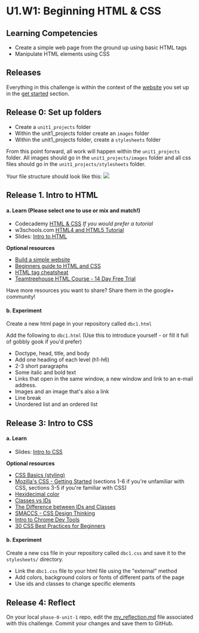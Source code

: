 # U1.W1: Beginning HTML & CSS

## Learning Competencies
- Create a simple web page from the ground up using basic HTML tags
- Manipulate HTML elements using CSS


## Releases

Everything in this challenge is within the context of the [website](../1_Get_Started/2_set_up_repo.md) you set up in the [get started](../1_Get_Started/) section.

## Release 0: Set up folders

* Create a `unit1_projects` folder
* Within the unit1_projects folder create an `images` folder
* Within the unit1_projects folder, create a `stylesheets` folder


From this point forward, all work will happen within the `unit1_projects` folder.  All images should go in the `unit1_projects/images` folder and all css files should go in the `unit1_projects/stylesheets` folder.

Your file structure should look like this:
![](http://imgur.com/6PzJNRB.png)

## Release 1. Intro to HTML

#### a. Learn (Please select one to use or mix and match!)

* Codecademy [HTML & CSS](http://www.codecademy.com/en/tracks/web) *If you would prefer a tutorial*
* w3schools.com [HTML4 and HTML5 Tutorial](http://www.w3schools.com/html/)
* Slides: [Intro to HTML](http://girldevelopit.github.io/gdi-core-intermediate-html-css/class1.html#/)

**Optional resources**

* [Build a simple website](http://teamtreehouse.com/library/build-a-simple-website)
* [Beginners guide to HTML and CSS](http://learn.shayhowe.com/html-css/)
* [HTML tag cheatsheat](http://skillcrush.com/wp-content/uploads/2012/06/HTML-Cheatsheet-Skillcrush.pdf)
* [Teamtreehouse HTML Course - 14 Day Free Trial](http://teamtreehouse.com/library/html)

Have more resources you want to share? Share them in the google+ community!

#### b. Experiment
Create a new html page in your repository called `dbc1.html`

Add the following to `dbc1.html` (Use this to introduce yourself - or fill it full of gobbly gook if you'd prefer)

* Doctype, head, title, and body
* Add one heading of each level (h1-h6) 
* 2-3 short paragraphs
* Some italic and bold text
* Links that open in the same window, a new window and link to an e-mail address.
* Images and an image that's also a link
* Line break
* Unordered list and an ordered list

## Release 3: Intro to CSS

#### a. Learn

* Slides: [Intro to CSS](http://girldevelopit.github.io/gdi-core-intermediate-html-css/class1.html#/)

**Optional resources**

* [CSS Basics (styling) ](http://www.cssbasics.com/introduction-to-css/)
* [Mozilla's CSS - Getting Started](https://developer.mozilla.org/en-US/docs/Web/Guide/CSS/Getting_started) (sections 1-6 if you're unfamiliar with CSS, sections 3-5 if you're familiar with CSS)
* [Hexidecimal color](http://skillcrush.com/2012/05/07/hexadecimal/)
* [Classes vs IDs](http://skillcrush.com/2013/01/28/understanding-css-classes-vs-ids/)
* [The Difference between IDs and Classes](http://css-tricks.com/the-difference-between-id-and-class/)
* [SMACCS - CSS Design Thinking](https://smacss.com/book/categorizing)
* [Intro to Chrome Dev Tools](http://www.html5rocks.com/en/tutorials/developertools/part1/)
* [30 CSS Best Practices for Beginners](http://code.tutsplus.com/tutorials/30-css-best-practices-for-beginners--net-6741)

#### b. Experiment
Create a new css file in your repository called `dbc1.css` and save it to the `stylesheets/` directory.

* Link the `dbc1.css` file to your html file using the "external" method
* Add colors, background colors or fonts of different parts of the page
* Use ids and classes to change specific elements


## Release 4: Reflect 
On your local `phase-0-unit-1` repo, edit the [my_reflection.md](my_reflection.md) file associated with this challenge. Commit your changes and save them to GitHub. 
